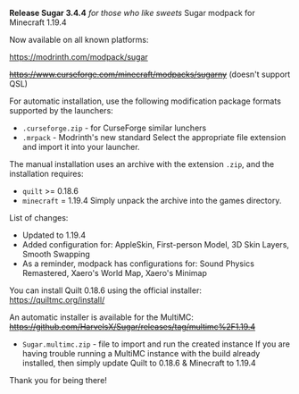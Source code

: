 **Release Sugar 3.4.4**
_for those who like sweets_
Sugar modpack for Minecraft 1.19.4

Now available on all known platforms:

https://modrinth.com/modpack/sugar

~~https://www.curseforge.com/minecraft/modpacks/sugarny~~ (doesn't support QSL)

For automatic installation, use the following modification package formats supported by the launchers:
+ `.curseforge.zip` - for CurseForge similar lunchers
+ `.mrpack` - Modrinth's new standard
Select the appropriate file extension and import it into your launcher.

The manual installation uses an archive with the extension `.zip`, and the installation requires:
+ `quilt` >= 0.18.6
+ `minecraft` = 1.19.4
Simply unpack the archive into the games directory.

List of changes:
+ Updated to 1.19.4
+ Added configuration for: AppleSkin, First-person Model, 3D Skin Layers, Smooth Swapping
+ As a reminder, modpack has configurations for: Sound Physics Remastered, Xaero's World Map, Xaero's Minimap

You can install Quilt 0.18.6 using the official installer: 
https://quiltmc.org/install/

An automatic installer is available for the MultiMC:
~~https://github.com/HarvelsX/Sugar/releases/tag/multimc%2F1.19.4~~
+ `Sugar.multimc.zip` -  file to import and run the created instance
If you are having trouble running a MultiMC instance with the build already installed,
then simply update Quilt to 0.18.6 & Minecraft to 1.19.4

Thank you for being there!